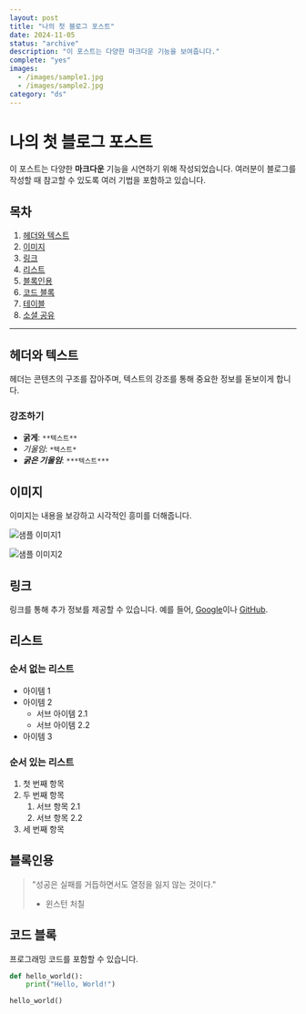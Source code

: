 ```yaml
---
layout: post
title: "나의 첫 블로그 포스트"
date: 2024-11-05
status: "archive"
description: "이 포스트는 다양한 마크다운 기능을 보여줍니다."
complete: "yes"
images:
  - /images/sample1.jpg
  - /images/sample2.jpg
category: "ds"
---
```


# 나의 첫 블로그 포스트

이 포스트는 다양한 **마크다운** 기능을 시연하기 위해 작성되었습니다. 여러분이 블로그를 작성할 때 참고할 수 있도록 여러 기법을 포함하고 있습니다.

## 목차

1. [헤더와 텍스트](#헤더와-텍스트)
2. [이미지](#이미지)
3. [링크](#링크)
4. [리스트](#리스트)
5. [블록인용](#블록인용)
6. [코드 블록](#코드-블록)
7. [테이블](#테이블)
8. [소셜 공유](#소셜-공유)

---

## 헤더와 텍스트

헤더는 콘텐츠의 구조를 잡아주며, 텍스트의 강조를 통해 중요한 정보를 돋보이게 합니다.

### 강조하기

- **굵게**: `**텍스트**`
- *기울임*: `*텍스트*`
- ***굵은 기울임***: `***텍스트***`

## 이미지

이미지는 내용을 보강하고 시각적인 흥미를 더해줍니다.

![샘플 이미지1](/images/sample1.jpg)

![샘플 이미지2](/images/sample2.jpg)

## 링크

링크를 통해 추가 정보를 제공할 수 있습니다. 예를 들어, [Google](https://www.google.com)이나 [GitHub](https://github.com).

## 리스트

### 순서 없는 리스트

- 아이템 1
- 아이템 2
  - 서브 아이템 2.1
  - 서브 아이템 2.2
- 아이템 3

### 순서 있는 리스트

1. 첫 번째 항목
2. 두 번째 항목
   1. 서브 항목 2.1
   2. 서브 항목 2.2
3. 세 번째 항목

## 블록인용

> "성공은 실패를 거듭하면서도 열정을 잃지 않는 것이다."
> - 윈스턴 처칠

## 코드 블록

프로그래밍 코드를 포함할 수 있습니다.

```python
def hello_world():
    print("Hello, World!")

hello_world()